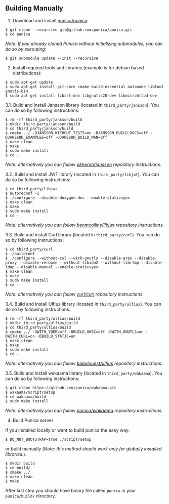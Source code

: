 **Building Manually**
----
1. Download and install [punica/punica](https://github.com/punica/punica):
```
$ git clone --recursive git@github.com:punica/punica.git
$ cd punica
```
_Note: If you already cloned Punica without initializing submodules, you can do so by executing:_
    
```
$ git submodule update --init --recursive
```
2. Install required tools and libraries (example is for debian based distributions):
```
$ sudo apt-get update
$ sudo apt-get install git-core cmake build-essential automake libtool gnutls-bin
$ sudo apt-get install libssl-dev libgnutls28-dev libmicrohttpd-dev
```

3.1. Build and install Jansson library (located in `third_party/jansson`). You can do so by following instructions:
```
$ rm -rf third_party/jansson/build
$ mkdir third_party/jansson/build
$ cd third_party/jansson/build
$ cmake ../ -DJANSSON_WITHOUT_TESTS=on -DJANSSON_BUILD_DOCS=off -DJANSSON_EXAMPLES=off -DJANSSON_BUILD_MAN=off
$ make clean
$ make
$ sudo make install
$ cd -
```
_Note: alternatively you can follow   [akheron/jansson](https://github.com/akheron/jansson) repository instructions._

3.2. Build and install JWT library (located in `third_party/libjwt`). You can do so by following instructions:
```
$ cd third_party/libjwt
$ autoreconf -i
$ ./configure --disable-doxygen-doc --enable-static=yes
$ make clean
$ make
$ sudo make install
$ cd -
```
_Note: alternatively you can follow  [benmcollins/libjwt](https://github.com/benmcollins/libjwt) repository instructions._

3.3. Build and install Curl library (located in `third_party/curl`). You can do so by following instructions:
```
$ cd third_party/curl
$ ./buildconf
$ ./configure --without-ssl --with-gnutls --disable-ares --disable-proxy --disable-verbose --without-libidn2 --without-librtmp --disable-ldap --disable-manual --enable-static=yes
$ make clean
$ make
$ sudo make install
$ cd -
```
_Note: alternatively you can follow [curl/curl](https://github.com/curl/curl) repository instructions._

3.4. Build and install Ulfius library (located in `third_party/ulfius`). You can do so by following instructions:
```
$ rm -rf third_party/ulfius/build
$ mkdir third_party/ulfius/build
$ cd third_party/ulfius/build
$ cmake ../ -DWITH_YDER=off -DBUILD_UWSC=off -DWITH_GNUTLS=on -DWITH_CURL=on -DBUILD_STATIC=on
$ make clean
$ make
$ sudo make install
$ cd -
```
_Note: alternatively you can follow [babelouest/ulfius](https://github.com/babelouest/ulfius) repository instructions._

3.5. Build and install wakaama library (located in `third_party/wakaama`). You can do so by following instructions:
```
$ git clone https://github.com/punica/wakaama.git
$ wakaama/script/setup
$ cd wakaama/build
$ sudo make install
```
_Note: alternatively you can follow [punica/wakaama](https://github.com/punica/wakaama) repository instructions._

4. Build Punica server

If you installed locally or want to build punica the easy way:
```
$ DO_NOT_BOOTSTRAP=true ./script/setup
```
or build manually (_Note: this method should work only for globally installed libraries._).
```
$ mkdir build
$ cd build/
$ cmake ../
$ make clean
$ make
```
After last step you should have binary file called `punica` in your `punica/build/` directory.

